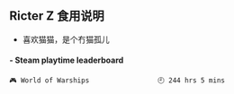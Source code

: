 ## Ricter Z 食用说明
- 喜欢猫猫，是个冇猫孤儿

<!-- steam-box start -->
#### - Steam playtime leaderboard
```text
🎮 World of Warships                 🕘 244 hrs 5 mins
```
<!-- Powered by https://github.com/YouEclipse/steam-box . -->
<!-- steam-box end -->
